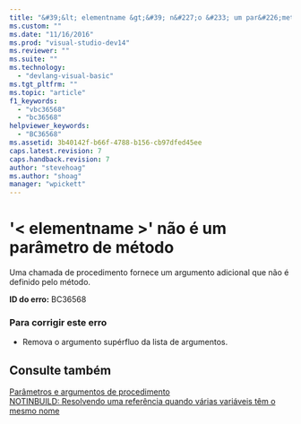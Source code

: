 ```yaml
---
title: "&#39;&lt; elementname &gt;&#39; n&#227;o &#233; um par&#226;metro de m&#233;todo | Microsoft Docs"
ms.custom: ""
ms.date: "11/16/2016"
ms.prod: "visual-studio-dev14"
ms.reviewer: ""
ms.suite: ""
ms.technology: 
  - "devlang-visual-basic"
ms.tgt_pltfrm: ""
ms.topic: "article"
f1_keywords: 
  - "vbc36568"
  - "bc36568"
helpviewer_keywords: 
  - "BC36568"
ms.assetid: 3b40142f-b66f-4788-b156-cb97dfed45ee
caps.latest.revision: 7
caps.handback.revision: 7
author: "stevehoag"
ms.author: "shoag"
manager: "wpickett"
---
```

# &#39;&lt; elementname &gt;&#39; n&#227;o &#233; um par&#226;metro de m&#233;todo
Uma chamada de procedimento fornece um argumento adicional que não é definido pelo método.  
  
 **ID do erro:** BC36568  
  
### Para corrigir este erro  
  
-   Remova o argumento supérfluo da lista de argumentos.  
  
## Consulte também  
 [Parâmetros e argumentos de procedimento](../../visual-basic/programming-guide/language-features/procedures/procedure-parameters-and-arguments.md)   
 [NOTINBUILD: Resolvendo uma referência quando várias variáveis têm o mesmo nome](http://msdn.microsoft.com/pt-br/9601e39f-1911-44e1-ace5-3f6e090408b9)